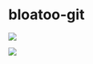 # bloatoo-git


![](https://github.com/bloatoo-git/bloatoo-git/mastertux.gif)

![](https://komarev.com/ghpvc/?username=bloatoo-git&color=green)
